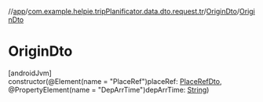 //[app](../../../index.md)/[com.example.helpie.tripPlanificator.data.dto.request.tr](../index.md)/[OriginDto](index.md)/[OriginDto](-origin-dto.md)

# OriginDto

[androidJvm]\
constructor(@Element(name = &quot;PlaceRef&quot;)placeRef: [PlaceRefDto](../-place-ref-dto/index.md), @PropertyElement(name = &quot;DepArrTime&quot;)depArrTime: [String](https://kotlinlang.org/api/latest/jvm/stdlib/kotlin/-string/index.html))
